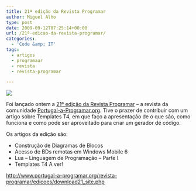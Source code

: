 ```yaml
---
title: 21ª edição da Revista Programar
author: Miguel Alho
type: post
date: 2009-09-12T07:25:14+00:00
url: /21ª-edicao-da-revista-programar/
categories:
  - 'Code &amp; IT'
tags:
  - artigos
  - programaar
  - revista
  - revista-programar

---
```

![][1]

Foi lançado ontem a <a href="http://www.revista-programar.info/front/edition/21" target="blank">21ª edição da Revista Programar</a> &#8211; a revista da comunidade <a href="http://www.Portugal-a-Programar.org" target="_blank">Portugal-a-Programar.org</a>. Tive o prazer de contribuir com um artigo sobre Templates T4, em que faço a apresentação de o que são, como funciona e como pode ser aproveitado para criar um gerador de código.

Os artigos da edição são:

  * Construção de Diagramas de Blocos
  * Acesso de BDs remotas em Windows Mobile 6
  * Lua – Linguagem de Programação &#8211; Parte I
  * Templates T4
A ver!

<http://www.portugal-a-programar.org/revista-programar/edicoes/download21_site.php>

 [1]: http://www.portugal-a-programar.org/revista-programar/images/ed21.png